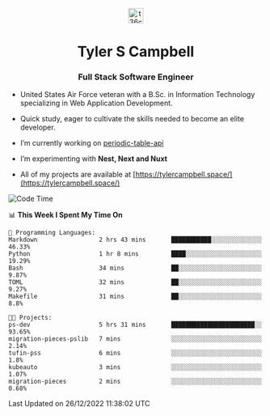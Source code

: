<p align="center">
<a href="https://www.linkedin.com/in/t36campbell" target="blank"><img align="center" src="https://ik.imagekit.io/t36campbell/Portfolio/linkedin.png.original_m8bbGgPh6.png" alt="t36campbell" height="30" width="30" /></a>
</p>
<h1 align="center">Tyler S Campbell</h1>
<h3 align="center">Full Stack Software Engineer</h3>

* United States Air Force veteran with a B.Sc. in Information Technology specializing in Web Application Development. 

* Quick study, eager to cultivate the skills needed to become an elite developer.

* I’m currently working on [periodic-table-api](https://github.com/t36campbell/periodic-table-api)

* I’m experimenting with **Nest, Next and Nuxt**

* All of my projects are available at [https://tylercampbell.space/](https://tylercampbell.space/)

<!--START_SECTION:waka-->
![Code Time](http://img.shields.io/badge/Code%20Time-2%2C056%20hrs%2045%20mins-blue)

📊 **This Week I Spent My Time On** 

```text
💬 Programming Languages: 
Markdown                 2 hrs 43 mins       ███████████░░░░░░░░░░░░░░   46.33% 
Python                   1 hr 8 mins         ████░░░░░░░░░░░░░░░░░░░░░   19.29% 
Bash                     34 mins             ██░░░░░░░░░░░░░░░░░░░░░░░   9.87% 
TOML                     32 mins             ██░░░░░░░░░░░░░░░░░░░░░░░   9.27% 
Makefile                 31 mins             ██░░░░░░░░░░░░░░░░░░░░░░░   8.8%

🐱‍💻 Projects: 
ps-dev                   5 hrs 31 mins       ███████████████████████░░   93.65% 
migration-pieces-pslib   7 mins              ░░░░░░░░░░░░░░░░░░░░░░░░░   2.14% 
tufin-pss                6 mins              ░░░░░░░░░░░░░░░░░░░░░░░░░   1.8% 
kubeauto                 3 mins              ░░░░░░░░░░░░░░░░░░░░░░░░░   1.07% 
migration-pieces         2 mins              ░░░░░░░░░░░░░░░░░░░░░░░░░   0.68%

```


 Last Updated on 26/12/2022 11:38:02 UTC
<!--END_SECTION:waka-->
